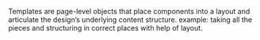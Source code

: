Templates are page-level objects that place components into a layout and articulate the design’s underlying content structure.
example: taking all the pieces and structuring in correct places with help of layout.
